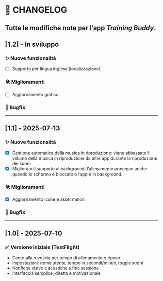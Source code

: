 # 📝 CHANGELOG

Tutte le modifiche note per l’app *Training Buddy*.
---

## [1.2] - In sviluppo

### ✨ Nuove funzionalità
- [ ] Supporto per lingua inglese (localizzazione).

### 🛠️ Miglioramenti
- [ ] Aggiornamento grafico.

### 🐞 Bugfix

---

## [1.1] - 2025-07-13

### ✨ Nuove funzionalità
- [X] Gestione automatica della musica in riproduzione: viene abbassato il volume della musica in riproduzione da altre app durante la riproduzione dei suoni.
- [X] Migliorato il supporto al background: l’allenamento prosegue anche quando lo schermo è bloccato o l’app è in background.

### 🛠️ Miglioramenti
- [X] Aggiornamento icone e asset minori.

### 🐞 Bugfix

---

## [1.0] - 2025-07-10

### ✅ Versione iniziale (TestFlight)
- Conto alla rovescia per tempo di allenamento e riposo
- Impostazioni: nome utente, tempo in secondi/minuti, toggle suoni
- Notifiche visive e acustiche a fine sessione
- Interfaccia semplice, diretta e motivazionale


